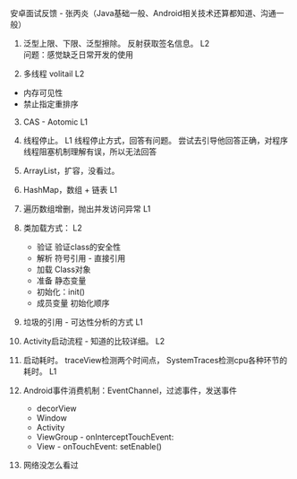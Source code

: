 安卓面试反馈 - 张丙炎（Java基础一般、Android相关技术还算都知道、沟通一般）

1. 泛型上限、下限、泛型擦除。 反射获取签名信息。  L2   
   问题：感觉缺乏日常开发的使用
   
2. 多线程 volitail  L2
  - 内存可见性
  - 禁止指定重排序

3. CAS - Aotomic L1

4. 线程停止。 L1
  线程停止方式，回答有问题。
  尝试去引导他回答正确，对程序线程阻塞机制理解有误，所以无法回答

5. ArrayList，扩容，没看过。

6. HashMap，数组 + 链表 L1

7. 遍历数组增删，抛出并发访问异常 L1

8. 类加载方式： L2
    - 验证 验证class的安全性
    - 解析 符号引用 - 直接引用
    - 加载 Class对象
    - 准备 静态变量
    - 初始化：init()
    - 成员变量 初始化顺序

9. 垃圾的引用 - 可达性分析的方式 L1

10. Activity启动流程 - 知道的比较详细。 L2

11. 启动耗时。 traceView检测两个时间点， SystemTraces检测cpu各种环节的耗时。 L1

13. Android事件消费机制：EventChannel，过滤事件，发送事件
    - decorView
    - Window
    - Activity
    - ViewGroup - onInterceptTouchEvent: 
    - View - onTouchEvent: setEnable()

14. 网络没怎么看过
